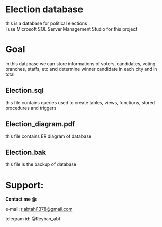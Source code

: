 # Election database
this is a database for political elections  
I use Microsoft SQL Server Management Studio for this project
# Goal  
in this database we can store informations of voters, candidates, voting branches, staffs, etc and determine winner candidate in each city and in total    
## Election.sql  
this file contains queries used to create tables, views, functions, stored procedures and triggers  
## Election_diagram.pdf  
this file contains ER diagram of database  
## Election.bak
this file is the backup of database
# Support:

**Contact me @:**

e-mail: r.abtahi1378@gmail.com

telegram id: @Reyhan_abt

